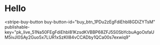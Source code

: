 <script type = "text/javascript" src = 'https://home-c19.incontact.com/inContact/ChatClient/js/embed.min.js'></script>
<script type ="text/javascript">
icPatronChat.init({serverHost:'https://home-c19.incontact.com',bus_no:4596165,poc:'6edbeef1-eda4-4a33-bb66-2d918e6cbeea',params:['FirstName','Last Name','first.last@company.com',555-555-5555]});

</script>
<body>
  <h1> Hello </h1>
<script async
  src="https://js.stripe.com/v3/buy-button.js">
</script>

<stripe-buy-button
  buy-button-id="buy_btn_1PDu2zEgFdiEhbI8GDiZYTsM"
  publishable-key="pk_live_51Na50FEgFdiEhbI81KzsdKVBBP68ZFJ5S0SbYcbuAgoOsfaUM5ivJI0SAy2Guo5x7LUR1xSzKlI84vCCADby1QCa00s7exwiq9"
>
</stripe-buy-button>
</body>
